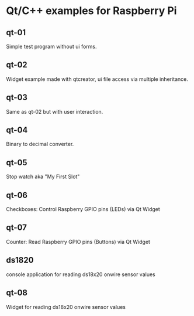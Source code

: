 # Qt/C++ examples for Raspberry Pi

## qt-01
Simple test program without ui forms.

## qt-02
Widget example made with qtcreator,
ui file access via multiple inheritance.

## qt-03
Same as qt-02 but with user interaction.

## qt-04
Binary to decimal converter.

## qt-05
Stop watch aka "My First Slot"

## qt-06
Checkboxes:
Control Raspberry GPIO pins (LEDs) via Qt Widget

## qt-07
Counter:
Read Raspberry GPIO pins (Buttons) via Qt Widget

## ds1820
console application for reading ds18x20 onwire sensor values

## qt-08
Widget for reading ds18x20 onwire sensor values

